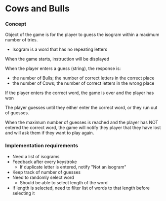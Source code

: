 # Cows and Bulls

### Concept
Object of the game is for the player to guess the isogram within a maximum number of tries.
  * Isogram is a word that has no repeating letters
  
When the game starts, instruction will be displayed

When the player enters a guess (string), the response is:
  * the number of Bulls; the number of correct letters in the correct place
  * the number of Cows; the number of correct letters in the wrong place
  
If the player enters the correct word, the game is over and the player has won

The player guesses until they either enter the correct word, or they run out of guesses. 

When the maximum number of guesses is reached and the player has NOT entered the correct
word, the game will notify they player that they have lost and will ask them if they want
to play again.


### Implementation requirements

* Need a list of isograms
* Feedback after every keystroke
    * If duplicate letter is entered, notify "Not an isogram"
* Keep track of number of guesses
* Need to randomly select word
    * Should be able to select length of the word
* If length is selected, need to filter list of words to that length
before selecting it



